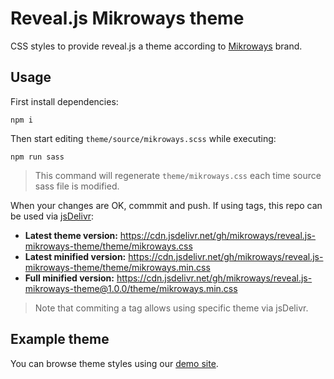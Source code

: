 # Reveal.js Mikroways theme

CSS styles to provide reveal.js a theme according to
[Mikroways](https://mikroways.net) brand.

## Usage

First install dependencies:

```
npm i
```

Then start editing `theme/source/mikroways.scss` while executing:

```
npm run sass
```

> This command will regenerate `theme/mikroways.css` each time source sass file
> is modified.

When your changes are OK, commmit and push. If using tags, this repo can be used
via [jsDelivr](https://www.jsdelivr.com/):

* **Latest theme version:**
  https://cdn.jsdelivr.net/gh/mikroways/reveal.js-mikroways-theme/theme/mikroways.css
* **Latest minified version:**
  https://cdn.jsdelivr.net/gh/mikroways/reveal.js-mikroways-theme/theme/mikroways.min.css
* **Full minified version:**
  https://cdn.jsdelivr.net/gh/mikroways/reveal.js-mikroways-theme@1.0.0/theme/mikroways.min.css

> Note that commiting a tag allows using specific theme via jsDelivr.

## Example theme

You can browse theme styles using our [demo
site](https://mikroways.github.io/reveal.js-mikroways-theme).
